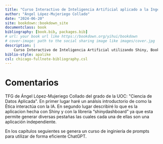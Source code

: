 ```yaml
--- 
title: "Curso Interactivo de Inteligencia Artificial aplicado a la Ingeniería de Prompts con ChatGPT"
author: "Ángel López-Mujeriego Collado"
date: "2024-06-20"
site: bookdown::bookdown_site
documentclass: book
bibliography: [book.bib, packages.bib]
# url: your book url like https://bookdown.org/yihui/bookdown
# cover-image: path to the social sharing image like images/cover.jpg
description: |
    Curso Interactivo de Inteligencia Artificial utilizando Shiny, Bookdown y Chat GPT.
biblio-style: apalike
csl: chicago-fullnote-bibliography.csl
---
```





# Comentarios

<div class="justificar-texto">

TFG de Ángel López-Mujeriego Collado del grado de la UOC: "Ciencia de Datos Aplicada". En primer lugar haré un análsis introductorio de como la Ética interactúa con la IA. En segundo lugar describiré lo que es la aplicacion hecha con Shiny y con la librería “shinydashboard” ya que esta permite generar diversas pestañas las cuales cada una de ellas son una aplicación independiente.

En los capítulos seguientes se genera un curso de inginiería de prompts para utilizar de forma eficiente ChatGPT.



</div>


